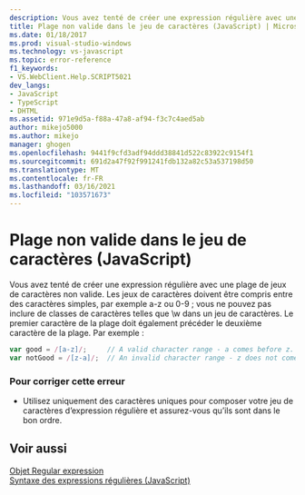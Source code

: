 ```yaml
---
description: Vous avez tenté de créer une expression régulière avec une plage de jeux de caractères non valide.
title: Plage non valide dans le jeu de caractères (JavaScript) | Microsoft Docs
ms.date: 01/18/2017
ms.prod: visual-studio-windows
ms.technology: vs-javascript
ms.topic: error-reference
f1_keywords:
- VS.WebClient.Help.SCRIPT5021
dev_langs:
- JavaScript
- TypeScript
- DHTML
ms.assetid: 971e9d5a-f88a-47a8-af94-f3c7c4aed5ab
author: mikejo5000
ms.author: mikejo
manager: ghogen
ms.openlocfilehash: 9441f9cfd3adf94ddd38841d522c83922c9154f1
ms.sourcegitcommit: 691d2a47f92f991241fdb132a82c53a537198d50
ms.translationtype: MT
ms.contentlocale: fr-FR
ms.lasthandoff: 03/16/2021
ms.locfileid: "103571673"
---
```

# <a name="invalid-range-in-character-set-javascript"></a>Plage non valide dans le jeu de caractères (JavaScript)
Vous avez tenté de créer une expression régulière avec une plage de jeux de caractères non valide. Les jeux de caractères doivent être compris entre des caractères simples, par exemple a-z ou 0-9 ; vous ne pouvez pas inclure de classes de caractères telles que \w dans un jeu de caractères. Le premier caractère de la plage doit également précéder le deuxième caractère de la plage. Par exemple :  
  
```JavaScript  
var good = /[a-z]/;     // A valid character range - a comes before z.  
var notGood = /[z-a]/;  // An invalid character range - z does not come before a.  
```  
  
### <a name="to-correct-this-error"></a>Pour corriger cette erreur  
  
- Utilisez uniquement des caractères uniques pour composer votre jeu de caractères d’expression régulière et assurez-vous qu’ils sont dans le bon ordre.  
  
## <a name="see-also"></a>Voir aussi  
 [Objet Regular expression](https://developer.mozilla.org/docs/Web/JavaScript/Reference/Global_Objects/RegExp)   
 [Syntaxe des expressions régulières (JavaScript)](/previous-versions/1400241x(v=vs.100))
